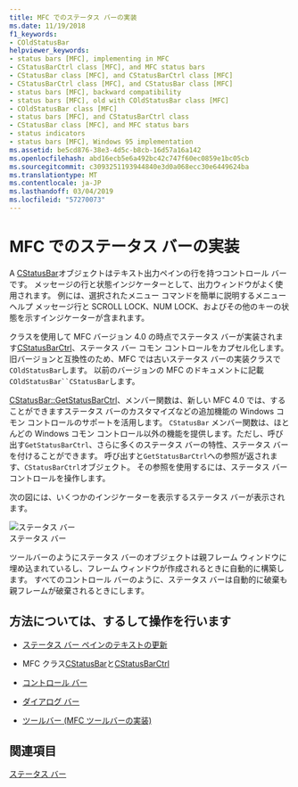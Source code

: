 ```yaml
---
title: MFC でのステータス バーの実装
ms.date: 11/19/2018
f1_keywords:
- COldStatusBar
helpviewer_keywords:
- status bars [MFC], implementing in MFC
- CStatusBarCtrl class [MFC], and MFC status bars
- CStatusBar class [MFC], and CStatusBarCtrl class [MFC]
- CStatusBarCtrl class [MFC], and CStatusBar class [MFC]
- status bars [MFC], backward compatibility
- status bars [MFC], old with COldStatusBar class [MFC]
- COldStatusBar class [MFC]
- status bars [MFC], and CStatusBarCtrl class
- CStatusBar class [MFC], and MFC status bars
- status indicators
- status bars [MFC], Windows 95 implementation
ms.assetid: be5cd876-38e3-4d5c-b8cb-16d57a16a142
ms.openlocfilehash: abd16ecb5e6a492bc42c747f60ec0859e1bc05cb
ms.sourcegitcommit: c3093251193944840e3d0a068ecc30e6449624ba
ms.translationtype: MT
ms.contentlocale: ja-JP
ms.lasthandoff: 03/04/2019
ms.locfileid: "57270073"
---
```

# <a name="status-bar-implementation-in-mfc"></a>MFC でのステータス バーの実装

A [CStatusBar](../mfc/reference/cstatusbar-class.md)オブジェクトはテキスト出力ペインの行を持つコントロール バーです。 メッセージの行と状態インジケーターとして、出力ウィンドウがよく使用されます。 例には、選択されたメニュー コマンドを簡単に説明するメニュー ヘルプ メッセージ行と SCROLL LOCK、NUM LOCK、およびその他のキーの状態を示すインジケーターが含まれます。

クラスを使用して MFC バージョン 4.0 の時点でステータス バーが実装されます[CStatusBarCtrl](../mfc/reference/cstatusbarctrl-class.md)、ステータス バー コモン コントロールをカプセル化します。 旧バージョンと互換性のため、MFC では古いステータス バーの実装クラスで`COldStatusBar`します。 以前のバージョンの MFC のドキュメントに記載`COldStatusBar``CStatusBar`します。

[CStatusBar::GetStatusBarCtrl](../mfc/reference/cstatusbar-class.md#getstatusbarctrl)、メンバー関数は、新しい MFC 4.0 では、することができますステータス バーのカスタマイズなどの追加機能の Windows コモン コントロールのサポートを活用します。 `CStatusBar` メンバー関数は、ほとんどの Windows コモン コントロール以外の機能を提供します。ただし、呼び出す`GetStatusBarCtrl`、さらに多くのステータス バーの特性、ステータス バーを付けることができます。 呼び出すと`GetStatusBarCtrl`への参照が返されます、`CStatusBarCtrl`オブジェクト。 その参照を使用するには、ステータス バー コントロールを操作します。

次の図には、いくつかのインジケーターを表示するステータス バーが表示されます。

![ステータス バー](../mfc/media/vc37dy1.gif "ステータス バー") <br/>
ステータス バー

ツールバーのようにステータス バーのオブジェクトは親フレーム ウィンドウに埋め込まれているし、フレーム ウィンドウが作成されるときに自動的に構築します。 すべてのコントロール バーのように、ステータス バーは自動的に破棄も親フレームが破棄されるときにします。

## <a name="what-do-you-want-to-know-more-about"></a>方法については、するして操作を行います

- [ステータス バー ペインのテキストの更新](../mfc/updating-the-text-of-a-status-bar-pane.md)

- MFC クラス[CStatusBar](../mfc/reference/cstatusbar-class.md)と[CStatusBarCtrl](../mfc/reference/cstatusbarctrl-class.md)

- [コントロール バー](../mfc/control-bars.md)

- [ダイアログ バー](../mfc/dialog-bars.md)

- [ツールバー (MFC ツールバーの実装)](../mfc/mfc-toolbar-implementation.md)

## <a name="see-also"></a>関連項目

[ステータス バー](../mfc/status-bars.md)
